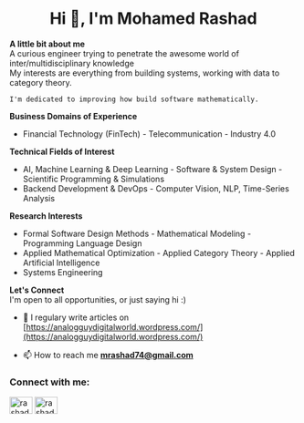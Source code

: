 <h1 align="center">Hi 👋, I'm Mohamed Rashad</h1>

**A little bit about me** <br/>
A curious engineer trying to penetrate the awesome world of inter/multidisciplinary knowledge <br/>
My interests are everything from building systems, working with data to category theory.  <br/>

`I'm dedicated to improving how build software mathematically.`

**Business Domains of Experience** <br/>
- Financial Technology (FinTech) - Telecommunication  - Industry 4.0

**Technical Fields of Interest** <br/>
- AI, Machine Learning & Deep Learning - Software & System Design - Scientific Programming & Simulations
- Backend Development & DevOps - Computer Vision, NLP, Time-Series Analysis
 
**Research Interests** <br/>
- Formal Software Design Methods - Mathematical Modeling - Programming Language Design
- Applied Mathematical Optimization - Applied Category Theory - Applied Artificial Intelligence
- Systems Engineering

**Let's Connect** <br/>
I'm open to all opportunities, or just saying hi :)

 

- 📝 I regulary write articles on [https://analogguydigitalworld.wordpress.com/](https://analogguydigitalworld.wordpress.com/)

- 📫 How to reach me **mrashad74@gmail.com**

<h3 align="left">Connect with me:</h3>
<p align="left">
<a href="https://twitter.com/rashaddism" target="blank"><img align="center" src="https://cdn.jsdelivr.net/npm/simple-icons@3.0.1/icons/twitter.svg" alt="rashaddism" height="30" width="40" /></a>
<a href="https://linkedin.com/in/rashaddism" target="blank"><img align="center" src="https://cdn.jsdelivr.net/npm/simple-icons@3.0.1/icons/linkedin.svg" alt="rashaddism" height="30" width="40" /></a>
</p>
